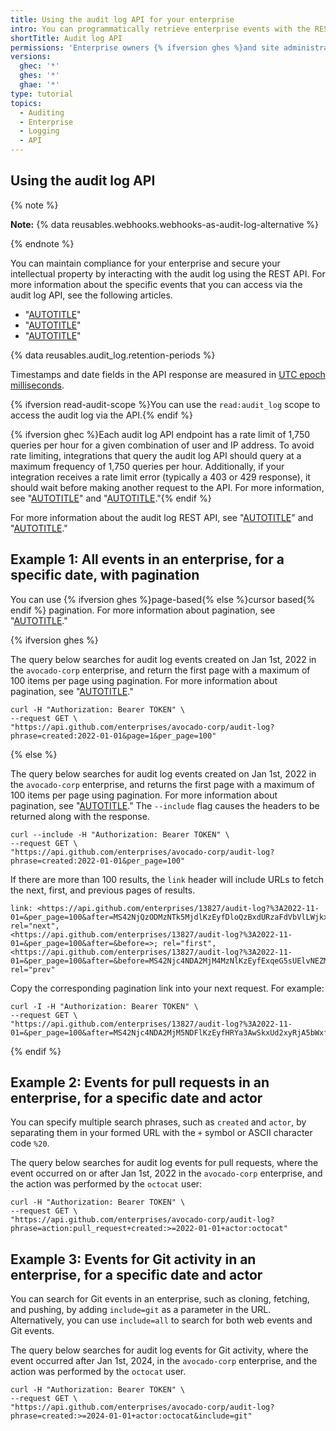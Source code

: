 ```yaml
---
title: Using the audit log API for your enterprise
intro: You can programmatically retrieve enterprise events with the REST API.
shortTitle: Audit log API
permissions: 'Enterprise owners {% ifversion ghes %}and site administrators {% endif %}can use the audit log API.'
versions:
  ghec: '*'
  ghes: '*'
  ghae: '*'
type: tutorial
topics:
  - Auditing
  - Enterprise
  - Logging
  - API
---
```


## Using the audit log API

{% note %}

**Note:**  {% data reusables.webhooks.webhooks-as-audit-log-alternative %}

{% endnote %}

You can maintain compliance for your enterprise and secure your intellectual property by interacting with the audit log using the REST API. For more information about the specific events that you can access via the audit log API, see the following articles.

- "[AUTOTITLE](/admin/monitoring-activity-in-your-enterprise/reviewing-audit-logs-for-your-enterprise/audit-log-events-for-your-enterprise)"
- "[AUTOTITLE](/organizations/keeping-your-organization-secure/managing-security-settings-for-your-organization/audit-log-events-for-your-organization)"
- "[AUTOTITLE](/authentication/keeping-your-account-and-data-secure/security-log-events)"

{% data reusables.audit_log.retention-periods %}

Timestamps and date fields in the API response are measured in [UTC epoch milliseconds](https://en.wikipedia.org/wiki/Unix_time).

{% ifversion read-audit-scope %}You can use the `read:audit_log` scope to access the audit log via the API.{% endif %}

{% ifversion ghec %}Each audit log API endpoint has a rate limit of 1,750 queries per hour for a given combination of user and IP address. To avoid rate limiting, integrations that query the audit log API should query at a maximum frequency of 1,750 queries per hour. Additionally, if your integration receives a rate limit error (typically a 403 or 429 response), it should wait before making another request to the API. For more information, see "[AUTOTITLE](/rest/overview/rate-limits-for-the-rest-api)" and "[AUTOTITLE](/rest/guides/best-practices-for-integrators)."{% endif %}

For more information about the audit log REST API, see "[AUTOTITLE](/rest/enterprise-admin#audit-log)" and "[AUTOTITLE](/rest/orgs#get-the-audit-log-for-an-organization)."

## Example 1: All events in an enterprise, for a specific date, with pagination

You can use {% ifversion ghes %}page-based{% else %}cursor based{% endif %} pagination. For more information about pagination, see "[AUTOTITLE](/rest/guides/using-pagination-in-the-rest-api)."

{% ifversion ghes %}

The query below searches for audit log events created on Jan 1st, 2022 in the `avocado-corp` enterprise, and return the first page with a maximum of 100 items per page using pagination. For more information about pagination, see "[AUTOTITLE](/rest/guides/using-pagination-in-the-rest-api)."

```shell
curl -H "Authorization: Bearer TOKEN" \
--request GET \
"https://api.github.com/enterprises/avocado-corp/audit-log?phrase=created:2022-01-01&page=1&per_page=100"
```

{% else %}

The query below searches for audit log events created on Jan 1st, 2022 in the `avocado-corp` enterprise, and returns the first page with a maximum of 100 items per page using pagination. For more information about pagination, see "[AUTOTITLE](/rest/guides/using-pagination-in-the-rest-api)." The `--include` flag causes the headers to be returned along with the response.

```shell
curl --include -H "Authorization: Bearer TOKEN" \
--request GET \
"https://api.github.com/enterprises/avocado-corp/audit-log?phrase=created:2022-01-01&per_page=100"
```

If there are more than 100 results, the `link` header will include URLs to fetch the next, first, and previous pages of results.

```text
link: <https://api.github.com/enterprises/13827/audit-log?%3A2022-11-01=&per_page=100&after=MS42NjQzODMzNTk5MjdlKzEyfDloQzBxdURzaFdVbVlLWjkxRU9mNXc%3D&before=>; rel="next",
<https://api.github.com/enterprises/13827/audit-log?%3A2022-11-01=&per_page=100&after=&before=>; rel="first",
<https://api.github.com/enterprises/13827/audit-log?%3A2022-11-01=&per_page=100&after=&before=MS42Njc4NDA2MjM4MzNlKzEyfExqeG5sUElvNEZMbG1XZHA5akdKTVE%3D>; rel="prev"
```

Copy the corresponding pagination link into your next request. For example:

```shell
curl -I -H "Authorization: Bearer TOKEN" \
--request GET \
"https://api.github.com/enterprises/13827/audit-log?%3A2022-11-01=&per_page=100&after=MS42Njc4NDA2MjM5NDFlKzEyfHRYa3AwSkxUd2xyRjA5bWxfOS1RbFE%3D&before="
```

{% endif %}

## Example 2: Events for pull requests in an enterprise, for a specific date and actor

You can specify multiple search phrases, such as `created` and `actor`, by separating them in your formed URL with the `+` symbol or ASCII character code `%20`.

The query below searches for audit log events for pull requests, where the event occurred on or after Jan 1st, 2022 in the `avocado-corp` enterprise, and the action was performed by the `octocat` user:

```shell
curl -H "Authorization: Bearer TOKEN" \
--request GET \
"https://api.github.com/enterprises/avocado-corp/audit-log?phrase=action:pull_request+created:>=2022-01-01+actor:octocat"
```

## Example 3: Events for Git activity in an enterprise, for a specific date and actor

You can search for Git events in an enterprise, such as cloning, fetching, and pushing, by adding `include=git` as a parameter in the URL. Alternatively, you can use `include=all` to search for both web events and Git events.

The query below searches for audit log events for Git activity, where the event occurred after Jan 1st, 2024, in the `avocado-corp` enterprise, and the action was performed by the `octocat` user.

```shell
curl -H "Authorization: Bearer TOKEN" \
--request GET \
"https://api.github.com/enterprises/avocado-corp/audit-log?phrase=created:>=2024-01-01+actor:octocat&include=git"
```
